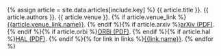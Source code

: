 {% assign article = site.data.articles[include.key] %}
{{ article.title }}. {{ article.authors }}. {{ article.venue }}. {% if article.venue_link %}[{{article.venue_link.name}}]({{article.venue_link.url}}). {% endif %}{% if article.arxiv %}[arXiv (PDF)](https://arxiv.org/abs/{{article.arxiv}}). {% endif %}{% if article.orbi %}[ORBi (PDF)](http://hdl.handle.net/{{article.orbi}}). {% endif %}{% if article.hal %}[HAL (PDF)](https://hal.archives-ouvertes.fr/{{article.hal}}). {% endif %}{% for link in links %}[{{link.name}}]({{link.url}}). {% endfor %}
